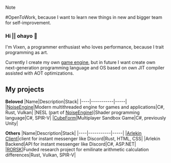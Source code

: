 > [!NOTE]
> #OpenToWork, because I want to learn new things in new and bigger team for self-improvement.

### Hi || ohayo 👋
I'm Vixen, a programmer enthusiast who loves performance, because I trait programming as art.

Currently I create my own [game engine](https://github.com/NoiseStudio/NoiseEngine), but in future I want create own next-generation programming language and OS based on own JIT compiler assisted with AOT optimizations.

## My projects

**Beloved**
|Name|Description|Stack|
|----|-----------|-----|
|[NoiseEngine](https://github.com/NoiseStudio/NoiseEngine)|Modern multithreaded engine for games and applications|C#, Rust, Vulkan|
|NESL (part of [NoiseEngine](https://github.com/NoiseStudio/NoiseEngine))|Shader programming language|C#, SPIR-V|
|[CubeForm](https://cubeform.net/)|Multiplayer Sandbox Game|C#, previously Unity|

**Others**
|Name|Description|Stack|
|----|-----------|-----|
|[Arlekin Client](https://github.com/ArlekinTeam/ArlekinClient)|client for instant messenger like Discord|Rust, HTML, CSS|
|Arlekin Backend|API for instant messenger like Discord|C#, ASP.NET|
|[RORSK](https://github.com/Vixenka/RORSK)|Funded research project for emilinate arithmetic calculation differences|Rust, Vulkan, SPIR-V|
